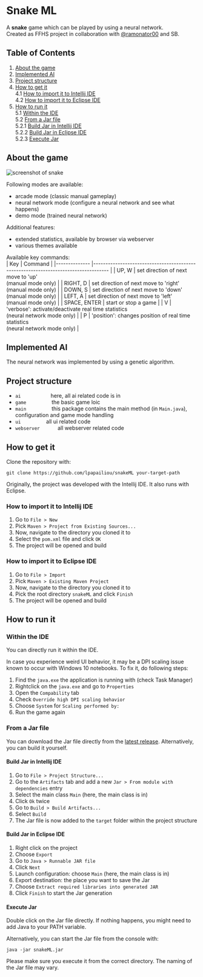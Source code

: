 # Snake ML

A __snake__ game which can be played by using a neural network.  
Created as FFHS project in collaboration with [@ramonator00](https://github.com/ramonator00) and SB.

## Table of Contents
1. [About the game](#about-the-game)  
2. [Implemented AI](#implemented-ai)  
3. [Project structure](#project-structure)  
4. [How to get it](#how-to-get-it)  
	4.1 [How to import it to Intellij IDE](#how-to-import-it-to-intellij-ide)   
	4.2 [How to import it to Eclipse IDE](#how-to-import-it-to-eclipse-ide)   
5. [How to run it](#how-to-run-it)  
	5.1 [Within the IDE](#within-the-ide)  
	5.2 [From a Jar file](#from-a-jar-file)  
		5.2.1 [Build Jar in Intellij IDE](#build-jar-in-intellij-ide)    
		5.2.2 [Build Jar in Eclipse IDE](#build-jar-in-eclipse-ide)  
		5.2.3 [Execute Jar](#execute-jar)  
  
## About the game
![screenshot of snake](https://github.com/lpapailiou/snake/blob/master/src/main/resources/img/screenshot_application.png)
  
Following modes are available:  
- arcade mode (classic manual gameplay)
- neural network mode (configure a neural network and see what happens)
- demo mode (trained neural network)
  
Additional features:  
- extended statistics, available by browser via webserver
- various themes available
  
Available key commands:  
| Key          	| Command                                                                            	|
|--------------	|------------------------------------------------------------------------------------	|
| UP, W        	| set direction of next move to 'up'<br>(manual mode only)                           	|
| RIGHT, D     	| set direction of next move to 'right'<br>(manual mode only)                        	|
| DOWN, S      	| set direction of next move to 'down'<br>(manual mode only)                         	|
| LEFT, A      	| set direction of next move to 'left'<br>(manual mode only)                         	|
| SPACE, ENTER 	| start or stop a game                                                               	|
| V            	| 'verbose': activate/deactivate real time statistics<br>(neural network mode only)  	|
| P            	| 'position': changes position of real time statistics<br>(neural network mode only) 	|  
  
## Implemented AI  
The neural network was implemented by using a genetic algorithm.  

## Project structure
  
* ``ai``                    here, all ai related code is in  
* ``game``                 the basic game loic  
* ``main``                 this package contains the main method (in ``Main.java``), configuration and game mode handling    
* ``ui``                   all ui related code  
* ``webserver``            all webserver related code  
  
## How to get it
  
Clone the repository with:

    git clone https://github.com/lpapailiou/snakeML your-target-path

Originally, the project was developed with the Intellij IDE. It also runs with Eclipse.

### How to import it to Intellij IDE
1. Go to ``File > New``
2. Pick ``Maven > Project from Existing Sources...``
3. Now, navigate to the directory you cloned it to
4. Select the ``pom.xml`` file and click ``OK``
5. The project will be opened and build

### How to import it to Eclipse IDE
1. Go to ``File > Import``
2. Pick ``Maven > Existing Maven Project``
3. Now, navigate to the directory you cloned it to
4. Pick the root directory ``snakeML`` and click ``Finish``
5. The project will be opened and build

## How to run it

### Within the IDE
You can directly run it within the IDE.

In case you experience weird UI behavior, it may be a DPI scaling issue known to occur with Windows 10 notebooks.
To fix it, do following steps:
1. Find the ``java.exe`` the application is running with (check Task Manager)
2. Rightclick on the ``java.exe`` and go to ``Properties``
3. Open the ``Compability`` tab
4. Check ``Override high DPI scaling behavior``
5. Choose ``System`` for ``Scaling performed by:``
6. Run the game again

### From a Jar file
You can download the Jar file directly from the [latest release](https://github.com/lpapailiou/SnakeML/releases/latest). Alternatively, you can build it yourself.

#### Build Jar in Intellij IDE 
1. Go to ``File > Project Structure...``
2. Go to the ``Artifacts`` tab and add a new ``Jar > From module with dependencies`` entry
3. Select the main class ``Main`` (here, the main class is in)
4. Click ``Ok`` twice
5. Go to ``Build > Build Artifacts...``
6. Select ``Build``
7. The Jar file is now added to the ``target`` folder within the project structure

#### Build Jar in Eclipse IDE
1. Right click on the project
2. Choose ``Export``
3. Go to ``Java > Runnable JAR file``
4. Click ``Next``
5. Launch configuration: choose ``Main`` (here, the main class is in)
6. Export destination: the place you want to save the Jar
7. Choose ``Extract required libraries into generated JAR``
8. Click ``Finish`` to start the Jar generation

#### Execute Jar
Double click on the Jar file directly. 
If nothing happens, you might need to add Java to your PATH variable.

Alternatively, you can start the Jar file from the console with:

    java -jar snakeML.jar
    
Please make sure you execute it from the correct directory. The naming of the Jar file may vary.
  
